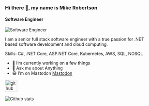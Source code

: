 ### Hi there 👋, my name is Mike Robertson
#### Software Engineer
![Software Engineer](https://picsum.photos/500/500)

I am a senior full stack software engineer with a true passion for .NET based software development and cloud computing.

Skills: C#, .NET Core, ASP.NET Core, Kubernetes, AWS, SQL, NOSQL

* 🔭 I’m currently working on a few things
* 💬 Ask me about Anything 
* 😀 I’m on Mastodon <a rel="me" href="https://hachyderm.io/@mroberts">Mastodon</a>


[<img src='https://cdn.jsdelivr.net/npm/simple-icons@3.0.1/icons/github.svg' alt='github' height='40'>](https://github.com/mroberts91)  

![Github stats](https://github-readme-stats.vercel.app/api?username=mroberts91&show_icons=true&count_private=true&theme=cobalt)
